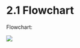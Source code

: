 
# 2.1 Flowchart 
<p>Flowchart:</p>
<img src= “https://github.com/NiesHW/SECB3203_P4B/blob/main/Group_Project/Group%2016/Flowchart%20(1).png”>
</p>
